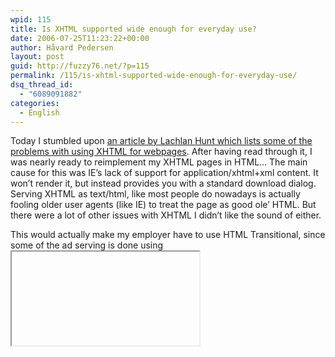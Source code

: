 ```yaml
---
wpid: 115
title: Is XHTML supported wide enough for everyday use?
date: 2006-07-25T11:23:22+00:00
author: Håvard Pedersen
layout: post
guid: http://fuzzy76.net/?p=115
permalink: /115/is-xhtml-supported-wide-enough-for-everyday-use/
dsq_thread_id:
  - "6089091882"
categories:
  - English
---
```

Today I stumbled upon [an article by Lachlan Hunt which lists some of the problems with using XHTML for webpages](http://lachy.id.au/log/2005/12/xhtml-beginners). After having read through it, I was nearly ready to reimplement my XHTML pages in HTML&#8230; The main cause for this was IE&#8217;s lack of support for application/xhtml+xml content. It won&#8217;t render it, but instead provides you with a standard download dialog. Serving XHTML as text/html, like most people do nowadays is actually fooling older user agents (like IE) to treat the page as good ole&#8217; HTML. But there were a lot of other issues with XHTML I didn&#8217;t like the sound of either.

This would actually make my employer have to use HTML Transitional, since some of the ad serving is done using <iframe>, which isn&#8217;t allowed in the strict doctypes. [You can read more on the differences between strict and transitional markup here](http://24ways.org/advent/transitional-vs-strict-markup). I might be arrogant, but HTML4 Transitional sounds a bit too nineties for me to accept, even if it _is_ an acknowledged standard. ;-)

Luckily, the XHTML specs states that [text/html is ok to use for XHTML documents](http://www.w3.org/TR/xhtml1/#media), and they even included [a thorough appendix on how to make sure your XHTML document renders correctly in browsers that treat it like HTML](http://www.w3.org/TR/xhtml1/#guidelines). Very good reading, and it contained several implications I weren&#8217;t aware of!

_Edit 1:_ There&#8217;s [an article over at workingwith.me.uk about sending mime headers depending on what the user agent supports](http://www.workingwith.me.uk/articles/scripting/mimetypes). Highly recommended reading. Works like a charm here. :) Though I was a bit shocked to notice that W3C&#8217;s validator doesn&#8217;t send the correct ACCEPT-headers.

_Edit 2:_ W3C has [a table with the definitive overview of contenttypes for the differenct specs](http://www.w3.org/TR/xhtml-media-types/#summary).

_Edit 3:_ The code from www.workingwith.me.uk har some bugs if a browser explicitly states it does NOT want application/xhtml+xml. I rewrote my handling using some code from [www.autisticcuckoo.net](http://www.autisticcuckoo.net/archive.php?id=2004/11/03/content-negotiation) which seems to work more reliably (setting Q to 1 as default).

